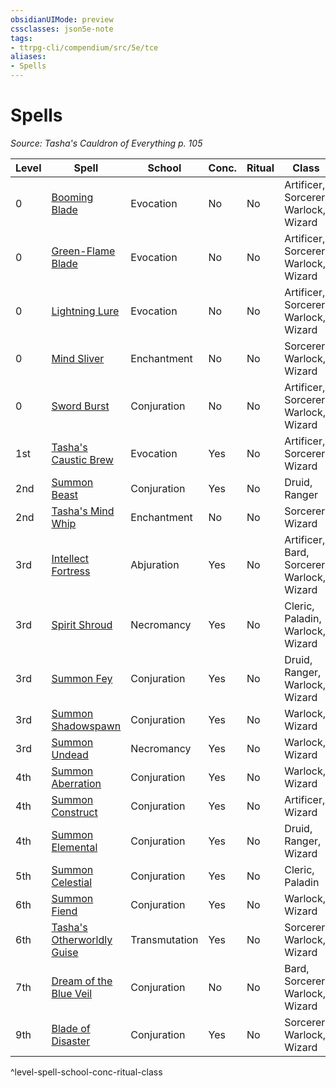 ```yaml
---
obsidianUIMode: preview
cssclasses: json5e-note
tags:
- ttrpg-cli/compendium/src/5e/tce
aliases:
- Spells
---
```

# Spells
*Source: Tasha's Cauldron of Everything p. 105* 

| Level | Spell | School | Conc. | Ritual | Class |
|-------|-------|--------|-------|--------|-------|
| 0 | [Booming Blade](Інструменти%20ДМ/CLI/spells/booming-blade-tce.md) | Evocation | No | No | Artificer, Sorcerer, Warlock, Wizard |
| 0 | [Green-Flame Blade](Інструменти%20ДМ/CLI/spells/green-flame-blade-tce.md) | Evocation | No | No | Artificer, Sorcerer, Warlock, Wizard |
| 0 | [Lightning Lure](Інструменти%20ДМ/CLI/spells/lightning-lure-tce.md) | Evocation | No | No | Artificer, Sorcerer, Warlock, Wizard |
| 0 | [Mind Sliver](Інструменти%20ДМ/CLI/spells/mind-sliver-xphb.md) | Enchantment | No | No | Sorcerer, Warlock, Wizard |
| 0 | [Sword Burst](Інструменти%20ДМ/CLI/spells/sword-burst-tce.md) | Conjuration | No | No | Artificer, Sorcerer, Warlock, Wizard |
| 1st | [Tasha's Caustic Brew](Інструменти%20ДМ/CLI/spells/tashas-caustic-brew-tce.md) | Evocation | Yes | No | Artificer, Sorcerer, Wizard |
| 2nd | [Summon Beast](Інструменти%20ДМ/CLI/spells/summon-beast-xphb.md) | Conjuration | Yes | No | Druid, Ranger |
| 2nd | [Tasha's Mind Whip](Інструменти%20ДМ/CLI/spells/tashas-mind-whip-tce.md) | Enchantment | No | No | Sorcerer, Wizard |
| 3rd | [Intellect Fortress](Інструменти%20ДМ/CLI/spells/intellect-fortress-tce.md) | Abjuration | Yes | No | Artificer, Bard, Sorcerer, Warlock, Wizard |
| 3rd | [Spirit Shroud](Інструменти%20ДМ/CLI/spells/spirit-shroud-tce.md) | Necromancy | Yes | No | Cleric, Paladin, Warlock, Wizard |
| 3rd | [Summon Fey](Інструменти%20ДМ/CLI/spells/summon-fey-xphb.md) | Conjuration | Yes | No | Druid, Ranger, Warlock, Wizard |
| 3rd | [Summon Shadowspawn](Інструменти%20ДМ/CLI/spells/summon-shadowspawn-tce.md) | Conjuration | Yes | No | Warlock, Wizard |
| 3rd | [Summon Undead](Інструменти%20ДМ/CLI/spells/summon-undead-xphb.md) | Necromancy | Yes | No | Warlock, Wizard |
| 4th | [Summon Aberration](Інструменти%20ДМ/CLI/spells/summon-aberration-xphb.md) | Conjuration | Yes | No | Warlock, Wizard |
| 4th | [Summon Construct](Інструменти%20ДМ/CLI/spells/summon-construct-xphb.md) | Conjuration | Yes | No | Artificer, Wizard |
| 4th | [Summon Elemental](Інструменти%20ДМ/CLI/spells/summon-elemental-xphb.md) | Conjuration | Yes | No | Druid, Ranger, Wizard |
| 5th | [Summon Celestial](Інструменти%20ДМ/CLI/spells/summon-celestial-xphb.md) | Conjuration | Yes | No | Cleric, Paladin |
| 6th | [Summon Fiend](Інструменти%20ДМ/CLI/spells/summon-fiend-xphb.md) | Conjuration | Yes | No | Warlock, Wizard |
| 6th | [Tasha's Otherworldly Guise](Інструменти%20ДМ/CLI/spells/tashas-otherworldly-guise-tce.md) | Transmutation | Yes | No | Sorcerer, Warlock, Wizard |
| 7th | [Dream of the Blue Veil](Інструменти%20ДМ/CLI/spells/dream-of-the-blue-veil-tce.md) | Conjuration | No | No | Bard, Sorcerer, Warlock, Wizard |
| 9th | [Blade of Disaster](Інструменти%20ДМ/CLI/spells/blade-of-disaster-tce.md) | Conjuration | Yes | No | Sorcerer, Warlock, Wizard |
^level-spell-school-conc-ritual-class